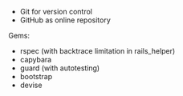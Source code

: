 * Git for version control
* GitHub as online repository


Gems:
* rspec (with backtrace limitation in rails_helper)
* capybara
* guard (with autotesting)
* bootstrap
* devise
